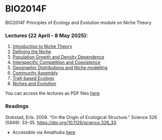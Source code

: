# BIO2014F
BIO2014F Principles of Ecology and Evolution module on Niche Theory

### Lectures (22 April - 8 May 2025):
1. [Introduction to Niche Theory](1_IntroNicheTheory)
2. [Defining the Niche](2_DefiningTheNiche)
3. [Population Growth and Density Dependence](3_PopulationGrowth)
4. [Interspecific Competition and Coexistence](4_CompetitionCoexistence)
5. [Geographic Distributions and Niche modelling](3_GeographicNiche)
6. [Community Assembly](6_CommunityAssembly)
7. [Trait-based Ecology](7_TraitEcology)
8. [Niches and Evolution](8_NicheEvolution)

You can access the lectures as PDF files [here](https://github.com/PlantEcologi/BIO2014F/tree/main/lectures2025).

### Readings

Stokstad, Erik. 2009. “On the Origin of Ecological Structure.” Science 326 (5949): 33–35. https://doi.org/10.1126/science.326_33.

- Accessible via Amathuba [here](https://amathuba.uct.ac.za/d2l/le/lessons/103848/topics/3050494)